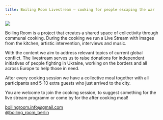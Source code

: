 ```yaml
---
title: Boiling Room Livestream – cooking for people escaping the war
---
```

![](/img/photo_2022-04-01-19.46.36.jpeg)

Boiling Room is a project that creates a shared space of collectivity through communal cooking. During the cooking we run a Live Stream with images from the kitchen, artistic intervention, interviews and music.

With the content we aim to address relevant topics of current global conflict. The livestream serves us to raise donations for independent initiatives of people fighting in Ukraine, working on the borders and all across Europe to help those in need.

After every cooking session we have a collective meal together with all participants and 5-10 extra guests who just arrived to the city. 

You are welcome to join the cooking session, to suggest something for the live stream programm or come by for the after cooking meal!

boilingroom.info@gmail.com
<br>[@boiling_room_berlin](https://www.instagram.com/boiling_room_berlin/)<br>